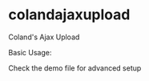 colandajaxupload
================

Coland's Ajax Upload

Basic Usage:
<script>
$('form#example_1').colandAjaxUpload(function(data){
  $('#response_1').html(data);
});
</script>

Check the demo file for advanced setup
